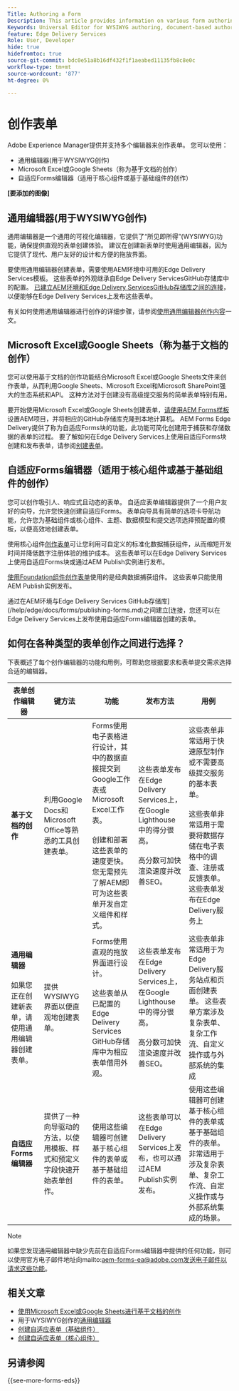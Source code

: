 ```yaml
---
Title: Authoring a Form
Description: This article provides information on various form authoring platforms, including the Universal Editor, document-based authoring, and Adaptive Forms editors (Core Components and Foundation Components).
Keywords: Universal Editor for WYSIWYG authoring, document-based authoring, Adaptive Forms editors, Adaptive Forms editors for Core Components authoring, Adaptive Forms editors for Foundation Components authoring
feature: Edge Delivery Services
Role: User, Developer
hide: true
hidefromtoc: true
source-git-commit: bdc0e51a8b16df432f1f1aeabed11135fb8c8e0c
workflow-type: tm+mt
source-wordcount: '877'
ht-degree: 0%

---
```



# 创作表单

Adobe Experience Manager提供并支持多个编辑器来创作表单。 您可以使用：
* 通用编辑器(用于WYSIWYG创作)
* Microsoft Excel或Google Sheets（称为基于文档的创作）
* 自适应Forms编辑器（适用于核心组件或基于基础组件的创作）

**[要添加的图像]**

## 通用编辑器(用于WYSIWYG创作)

通用编辑器是一个通用的可视化编辑器，它提供了“所见即所得”(WYSIWYG)功能，确保提供直观的表单创建体验。 建议在创建新表单时使用通用编辑器，因为它提供了现代、用户友好的设计和方便的拖放界面。

要使用通用编辑器创建表单，需要使用AEM环境中可用的Edge Delivery Services模板。 这些表单的外观继承自Edge Delivery ServicesGitHub存储库中的配置。 [已建立AEM环境和Edge Delivery ServicesGitHub存储库之间的连接](/help/edge/docs/forms/publishing-forms.md)，以便能够在Edge Delivery Services上发布这些表单。

有关如何使用通用编辑器进行创作的详细步骤，请参阅[使用通用编辑器创作内容](https://experienceleague.adobe.com/en/docs/experience-manager-cloud-service/content/sites/authoring/universal-editor/authoring)一文。

## Microsoft Excel或Google Sheets（称为基于文档的创作）

您可以使用基于文档的创作功能结合Microsoft Excel或Google Sheets文件来创作表单，从而利用Google Sheets、Microsoft Excel和Microsoft SharePoint强大的生态系统和API。 这种方法对于创建没有高级提交服务的简单表单特别有用。

要开始使用Microsoft Excel或Google Sheets创建表单，[请使用AEM Forms样板](/help/edge/docs/forms/tutorial.md#create-a-new-aem-project-pre-configured-with-adaptive-forms-block)设置AEM项目，并将相应的GitHub存储库克隆到本地计算机。 AEM Forms Edge Delivery提供了称为自适应Forms块的功能，此功能可简化创建用于捕获和存储数据的表单的过程。 要了解如何在Edge Delivery Services上使用自适应Forms块创建和发布表单，请参阅[创建表单](/help/edge/docs/forms/create-forms.md)。

## 自适应Forms编辑器（适用于核心组件或基于基础组件的创作）

您可以创作吸引人、响应式且动态的表单。 自适应表单编辑器提供了一个用户友好的向导，允许您快速创建自适应Forms。 表单向导具有简单的选项卡导航功能，允许您为基础组件或核心组件、主题、数据模型和提交选项选择预配置的模板，以便高效地创建表单。

使用核心组件[创作表单](/help/forms/creating-adaptive-form-core-components.md)可让您利用可自定义的标准化数据捕获组件，从而缩短开发时间并降低数字注册体验的维护成本。 这些表单可以在Edge Delivery Services上使用自适应Forms块或通过AEM Publish实例进行发布。

[使用Foundation组件创作表单](/help/forms/create-an-adaptive-form.md)使用的是经典数据捕获组件。 这些表单只能使用AEM Publish实例发布。

通过在AEM环境与Edge Delivery Services GitHub存储库](/help/edge/docs/forms/publishing-forms.md)之间建立[连接，您还可以在Edge Delivery Services上发布使用自适应Forms编辑器创建的表单。

## 如何在各种类型的表单创作之间进行选择？

下表概述了每个创作编辑器的功能和用例，可帮助您根据要求和表单提交需求选择合适的编辑器。

| **表单创作编辑器** | **键方法** | **功能** | **发布方法** | **用例** |
|--------|-----------|-------|-------|------------------------------------------------|
| **基于文档的创作** | 利用Google Docs和Microsoft Office等熟悉的工具创建表单。 | Forms使用电子表格进行设计，其中的数据直接提交到Google工作表或Microsoft Excel工作表。</br> </br>创建和部署这些表单的速度更快。 您无需预先了解AEM即可为这些表单开发自定义组件和样式。 | 这些表单发布在Edge Delivery Services上，在Google Lighthouse中的得分很高。</br> </br>高分数可加快渲染速度并改善SEO。 | 这些表单非常适用于快速原型制作或不需要高级提交服务的基本表单。</br> </br>这些表单非常适用于需要将数据存储在电子表格中的调查、注册或反馈表单。 这些表单发布在Edge Delivery服务上 |
| **通用编辑器** </br> </br>如果您正在创建新表单，请使用通用编辑器创建表单。 | 提供WYSIWYG界面以便直观地创建表单。 | Forms使用直观的拖放界面进行设计。</br> </br>这些表单从已配置的Edge Delivery Services GitHub存储库中为相应表单借用外观。 | 这些表单发布在Edge Delivery Services上，在Google Lighthouse中的得分很高。</br> </br>高分数可加快渲染速度并改善SEO。 | 这些表单非常适用于为Edge Delivery服务站点和页面创建表单。 这些表单方案涉及复杂表单、复杂工作流、自定义操作或与外部系统的集成 |
| **自适应Forms编辑器** | 提供了一种向导驱动的方法，以使用模板、样式和预定义字段快速开始表单创作。 | 使用这些编辑器可创建基于核心组件的表单或基于基础组件的表单。 | 这些表单可以在Edge Delivery Services上发布，也可以通过AEM Publish实例发布。 | 使用这些编辑器可创建基于核心组件的表单或基于基础组件的表单。 非常适用于涉及复杂表单、复杂工作流、自定义操作或与外部系统集成的场景。 |


>[!NOTE]
>
>
> 如果您发现通用编辑器中缺少先前在自适应Forms编辑器中提供的任何功能，则可以使用官方电子邮件地址向mailto:aem-forms-ea@adobe.com发送电子邮件以请求这些功能。

## 相关文章

* [使用Microsoft Excel或Google Sheets进行基于文档的创作](/help/edge/docs/forms/create-forms.md)
* 用于WYSIWYG创作的[通用编辑器](https://experienceleague.adobe.com/en/docs/experience-manager-cloud-service/content/edge-delivery/wysiwyg-authoring/authoring)
* [创建自适应表单（基础组件）](/help/forms/creating-adaptive-form.md)
* [创建自适应表单（核心组件）](/help/forms/create-an-adaptive-form.md)

## 另请参阅

{{see-more-forms-eds}}